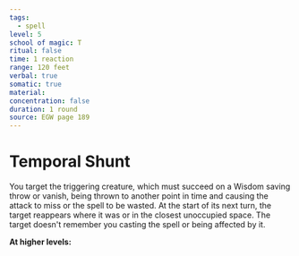 ```yaml
---
tags:
  - spell
level: 5
school of magic: T
ritual: false
time: 1 reaction
range: 120 feet
verbal: true
somatic: true
material: 
concentration: false
duration: 1 round
source: EGW page 189
---
```

# Temporal Shunt
You target the triggering creature, which must succeed on a Wisdom saving throw or vanish, being thrown to another point in time and causing the attack to miss or the spell to be wasted. At the start of its next turn, the target reappears where it was or in the closest unoccupied space. The target doesn't remember you casting the spell or being affected by it.

**At higher levels:** 
